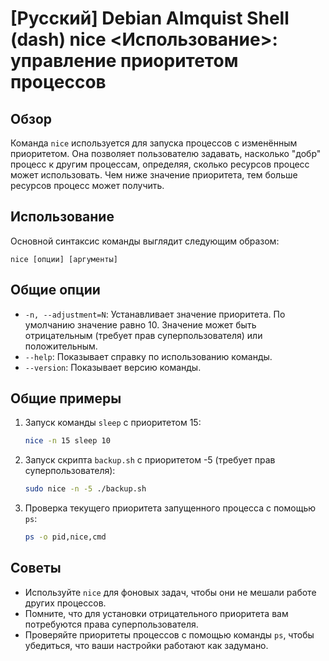 # [Русский] Debian Almquist Shell (dash) nice <Использование>: управление приоритетом процессов

## Обзор
Команда `nice` используется для запуска процессов с изменённым приоритетом. Она позволяет пользователю задавать, насколько "добр" процесс к другим процессам, определяя, сколько ресурсов процесс может использовать. Чем ниже значение приоритета, тем больше ресурсов процесс может получить.

## Использование
Основной синтаксис команды выглядит следующим образом:

```
nice [опции] [аргументы]
```

## Общие опции
- `-n, --adjustment=N`: Устанавливает значение приоритета. По умолчанию значение равно 10. Значение может быть отрицательным (требует прав суперпользователя) или положительным.
- `--help`: Показывает справку по использованию команды.
- `--version`: Показывает версию команды.

## Общие примеры
1. Запуск команды `sleep` с приоритетом 15:
   ```sh
   nice -n 15 sleep 10
   ```

2. Запуск скрипта `backup.sh` с приоритетом -5 (требует прав суперпользователя):
   ```sh
   sudo nice -n -5 ./backup.sh
   ```

3. Проверка текущего приоритета запущенного процесса с помощью `ps`:
   ```sh
   ps -o pid,nice,cmd
   ```

## Советы
- Используйте `nice` для фоновых задач, чтобы они не мешали работе других процессов.
- Помните, что для установки отрицательного приоритета вам потребуются права суперпользователя.
- Проверяйте приоритеты процессов с помощью команды `ps`, чтобы убедиться, что ваши настройки работают как задумано.